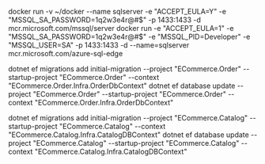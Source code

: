 docker run -v ~/docker --name sqlserver -e "ACCEPT_EULA=Y" -e "MSSQL_SA_PASSWORD=1q2w3e4r@#$" -p 1433:1433 -d mcr.microsoft.com/mssql/server
docker run -e "ACCEPT_EULA=1" -e "MSSQL_SA_PASSWORD=1q2w3e4r@#$" -e "MSSQL_PID=Developer" -e "MSSQL_USER=SA" -p 1433:1433 -d --name=sqlserver mcr.microsoft.com/azure-sql-edge

dotnet ef  migrations add initial-migration --project "ECommerce.Order" --startup-project "ECommerce.Order" --context "ECommerce.Order.Infra.OrderDbContext"
dotnet ef database update --project "ECommerce.Order" --startup-project "ECommerce.Order" --context "ECommerce.Order.Infra.OrderDbContext"



dotnet ef  migrations add initial-migration --project "ECommerce.Catalog" --startup-project "ECommerce.Catalog" --context "ECommerce.Catalog.Infra.CatalogDBContext"
dotnet ef database update --project "ECommerce.Catalog" --startup-project "ECommerce.Catalog" --context "ECommerce.Catalog.Infra.CatalogDBContext"